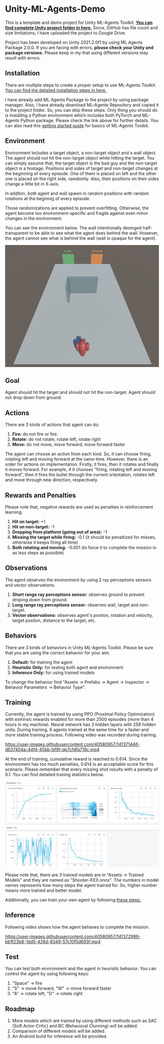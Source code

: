 # Unity-ML-Agents-Demo

This is a template and demo project for Unity ML-Agents Toolkit. **[You can find complete Unity project folder in here.](https://drive.google.com/drive/folders/1i45Nl_Ew3kjEa1NUfoKRF3wzHv-Z00bp?usp=sharing)** Since, GitHub has file count and size limitations, I have uploaded the project to Google Drive.

Project has been developed on Unity 2021.2.0f1 by using ML Agents Package 2.0.0. If you are facing with errors, **please check your Unity and package versions**. Please keep in my that using different versions may result with errors.

## Installation

There are multiple steps to create a proper setup to use ML-Agents Toolkit. [You can find the detailed installation steps in here.](https://github.com/Unity-Technologies/ml-agents/blob/main/docs/Installation.md)

I have already add ML Agents Package to the project by using package manager. Also, I have already download ML-Agents Repository and copied it to the project folder. So, you can skip these steps. Only thing you should do is installing a Python environment which includes both PyTorch and ML-Agents Python package. Please check the link above for further details. You can also read this [getting started guide](https://github.com/Unity-Technologies/ml-agents/blob/main/docs/Getting-Started.md) for basics of ML-Agents Toolkit.

## Environment

Environment includes a target object, a non-target object and a wall object. The agent should not hit the non-target object while hitting the target. You can simply assume that, the target object is the bad guy and the non-target object is a hostage. Positions and sides of target and non-target changes at the beginning of every episode. One of them is placed on left and the other one is placed on the right side, ramdomly. Also, their positions on their sides change a little bit in X-axis.

In additon, both agent and wall spawn in random positions with random rotations at the beginnig of every episode.

Those randomizations are applied to prevent overfitting. Otherwise, the agent become too environment-specific and fragile against even minor changes in the environment.

You can see the environment below. The wall intentionally desinged half-transparent to be able to see what the agent does behind the wall. However, the agent cannot see what is behind the wall (wall is opaque for the agent).

<img src="/Images/Environment.jpg" width="900" height="400">

## Goal

Agent should hit the target and should not hit the non-target. Agent should not drop down from ground.

## Actions

There are 3 kinds of actions that agent can do:

1) **Fire:** do not fire or fire.
2) **Rotate:** do not rotate, rotate left, rotate right
3) **Move:** do not move, move forward, move forward faster

The agent can choose an action from each kind. So, it can choose firing, rotating left and moving forward at the same time. However, there is an order for actions on implementation. Firstly, it fires, then it rotates and finally it moves forward. For example, if it chooses "firing, rotating left and moving forward", then it fires the bullet through the current orientation, rotates left and move through new direction, respectively.

## Rewards and Penalties

Please note that, negative rewards are used as penalties in reinforcement learning.

1) **Hit on target:** +1
2) **Hit on non-target:** -1
3) **Dropping from platform (going out of area):** -1
4) **Missing the target while firing:** -0.1 (it should be penaltized for misses, otherwise it keeps firing all time)
5) **Both rotating and moving:** -0.001 (to force it to complete the mission in as less steps as possible)

## Observations

The agent observes the environment by using 2 ray perceptions sensors and vector observations.

1) **Short range ray perceptions sensor:** observes ground to prevent droping down from ground.
2) **Long range ray perceptions sensor:** observes wall, target and non-target.
3) **Vector observations:** observes agent's positon, rotation and velocity, target positon, distance to the target, etc.

## Behaviors

There are 3 kinds of behaviors in Unity ML-Agents Toolkit. Please be sure that you are using the correct behavior for your aim.

1) **Default:** for training the agent
2) **Heuristic Only:** for testing both agent and environment
3) **Inference Only:** for using trained models

To change the behavior find "Assets -> Prefabs -> Agent -> Inspector -> Behavior Parameters -> Behavior Type".

## Training

Currently, the agent is trained by using PPO (Proximal Policy Optimization) with extrinsic rewards enabled for more than 2500 episodes (more than 4 hours in my machine). Neural network has 3 hidden layers with 256 hidden units. During training, 8 agents trained at the same time for a faster and more stable training process. Following video was recorded during training.

https://user-images.githubusercontent.com/40580957/141371446-d637404a-44f4-45bb-bf9f-de7cfdfa719c.mp4

At the end of training, cumulative reward is reached to 0.614. Since the environment has too much penalties, 0.614 is an acceptable score for this scenario. Please remember that every missing shot results with a penalty of 0.1. You can find detailed traning statistics below.

<img src="/Images/PPO_TB.jpg">

Please note that, there are 3 trained models are in "Assets -> Trained Models" and they are named as "Shooter-XXX.onnx". The numbers in model names represents how many steps the agent trained for. So, higher number means more trained and better model.

Additionally, you can train your own agent by following [these steps.](https://github.com/Unity-Technologies/ml-agents/blob/main/docs/Training-ML-Agents.md)

## Inference

Following video shows how the agent behaves to complete the mission.

https://user-images.githubusercontent.com/40580957/141372999-bb1f23b8-1dd5-426d-8349-57c10f5d693f.mp4

## Test

You can test both environment and the agent in heuristic behavior. You can control the agent by using following keys:

1) "Space" -> fire
2) "S" -> move forward, "W" -> move forward faster
3) "A" -> rotate left, "D" -> rotate right

## Roadmap

1) More models which are trained by using different methods such as SAC (Soft Actor-Critic) and BC (Behavioral Clonning) will be added.
2) Comparison of different models will be added.
3) An Android build for inference will be provided.
